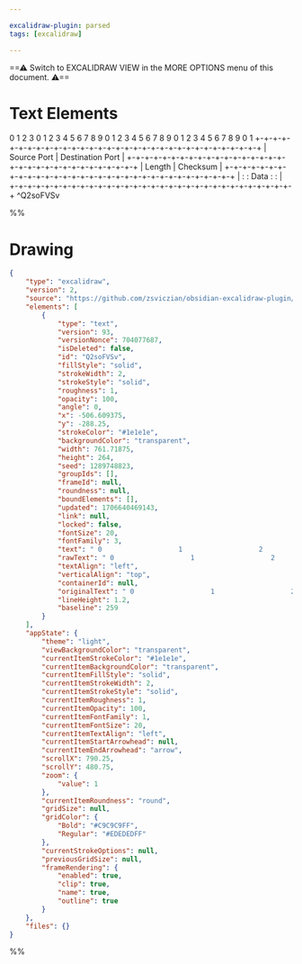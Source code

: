 ```yaml
---

excalidraw-plugin: parsed
tags: [excalidraw]

---
```

==⚠  Switch to EXCALIDRAW VIEW in the MORE OPTIONS menu of this document. ⚠==


# Text Elements
 0                   1                   2                   3
 0 1 2 3 4 5 6 7 8 9 0 1 2 3 4 5 6 7 8 9 0 1 2 3 4 5 6 7 8 9 0 1
+-+-+-+-+-+-+-+-+-+-+-+-+-+-+-+-+-+-+-+-+-+-+-+-+-+-+-+-+-+-+-+-+
|          Source Port          |       Destination Port        |
+-+-+-+-+-+-+-+-+-+-+-+-+-+-+-+-+-+-+-+-+-+-+-+-+-+-+-+-+-+-+-+-+
|             Length            |           Checksum            |
+-+-+-+-+-+-+-+-+-+-+-+-+-+-+-+-+-+-+-+-+-+-+-+-+-+-+-+-+-+-+-+-+
|                                                               :
:                             Data                              :
:                                                               |
+-+-+-+-+-+-+-+-+-+-+-+-+-+-+-+-+-+-+-+-+-+-+-+-+-+-+-+-+-+-+-+-+ ^Q2soFVSv

%%
# Drawing
```json
{
	"type": "excalidraw",
	"version": 2,
	"source": "https://github.com/zsviczian/obsidian-excalidraw-plugin/releases/tag/2.0.2",
	"elements": [
		{
			"type": "text",
			"version": 93,
			"versionNonce": 704077687,
			"isDeleted": false,
			"id": "Q2soFVSv",
			"fillStyle": "solid",
			"strokeWidth": 2,
			"strokeStyle": "solid",
			"roughness": 1,
			"opacity": 100,
			"angle": 0,
			"x": -506.609375,
			"y": -288.25,
			"strokeColor": "#1e1e1e",
			"backgroundColor": "transparent",
			"width": 761.71875,
			"height": 264,
			"seed": 1289748823,
			"groupIds": [],
			"frameId": null,
			"roundness": null,
			"boundElements": [],
			"updated": 1706640469143,
			"link": null,
			"locked": false,
			"fontSize": 20,
			"fontFamily": 3,
			"text": " 0                   1                   2                   3\n 0 1 2 3 4 5 6 7 8 9 0 1 2 3 4 5 6 7 8 9 0 1 2 3 4 5 6 7 8 9 0 1\n+-+-+-+-+-+-+-+-+-+-+-+-+-+-+-+-+-+-+-+-+-+-+-+-+-+-+-+-+-+-+-+-+\n|          Source Port          |       Destination Port        |\n+-+-+-+-+-+-+-+-+-+-+-+-+-+-+-+-+-+-+-+-+-+-+-+-+-+-+-+-+-+-+-+-+\n|             Length            |           Checksum            |\n+-+-+-+-+-+-+-+-+-+-+-+-+-+-+-+-+-+-+-+-+-+-+-+-+-+-+-+-+-+-+-+-+\n|                                                               :\n:                             Data                              :\n:                                                               |\n+-+-+-+-+-+-+-+-+-+-+-+-+-+-+-+-+-+-+-+-+-+-+-+-+-+-+-+-+-+-+-+-+",
			"rawText": " 0                   1                   2                   3\n 0 1 2 3 4 5 6 7 8 9 0 1 2 3 4 5 6 7 8 9 0 1 2 3 4 5 6 7 8 9 0 1\n+-+-+-+-+-+-+-+-+-+-+-+-+-+-+-+-+-+-+-+-+-+-+-+-+-+-+-+-+-+-+-+-+\n|          Source Port          |       Destination Port        |\n+-+-+-+-+-+-+-+-+-+-+-+-+-+-+-+-+-+-+-+-+-+-+-+-+-+-+-+-+-+-+-+-+\n|             Length            |           Checksum            |\n+-+-+-+-+-+-+-+-+-+-+-+-+-+-+-+-+-+-+-+-+-+-+-+-+-+-+-+-+-+-+-+-+\n|                                                               :\n:                             Data                              :\n:                                                               |\n+-+-+-+-+-+-+-+-+-+-+-+-+-+-+-+-+-+-+-+-+-+-+-+-+-+-+-+-+-+-+-+-+",
			"textAlign": "left",
			"verticalAlign": "top",
			"containerId": null,
			"originalText": " 0                   1                   2                   3\n 0 1 2 3 4 5 6 7 8 9 0 1 2 3 4 5 6 7 8 9 0 1 2 3 4 5 6 7 8 9 0 1\n+-+-+-+-+-+-+-+-+-+-+-+-+-+-+-+-+-+-+-+-+-+-+-+-+-+-+-+-+-+-+-+-+\n|          Source Port          |       Destination Port        |\n+-+-+-+-+-+-+-+-+-+-+-+-+-+-+-+-+-+-+-+-+-+-+-+-+-+-+-+-+-+-+-+-+\n|             Length            |           Checksum            |\n+-+-+-+-+-+-+-+-+-+-+-+-+-+-+-+-+-+-+-+-+-+-+-+-+-+-+-+-+-+-+-+-+\n|                                                               :\n:                             Data                              :\n:                                                               |\n+-+-+-+-+-+-+-+-+-+-+-+-+-+-+-+-+-+-+-+-+-+-+-+-+-+-+-+-+-+-+-+-+",
			"lineHeight": 1.2,
			"baseline": 259
		}
	],
	"appState": {
		"theme": "light",
		"viewBackgroundColor": "transparent",
		"currentItemStrokeColor": "#1e1e1e",
		"currentItemBackgroundColor": "transparent",
		"currentItemFillStyle": "solid",
		"currentItemStrokeWidth": 2,
		"currentItemStrokeStyle": "solid",
		"currentItemRoughness": 1,
		"currentItemOpacity": 100,
		"currentItemFontFamily": 1,
		"currentItemFontSize": 20,
		"currentItemTextAlign": "left",
		"currentItemStartArrowhead": null,
		"currentItemEndArrowhead": "arrow",
		"scrollX": 790.25,
		"scrollY": 480.75,
		"zoom": {
			"value": 1
		},
		"currentItemRoundness": "round",
		"gridSize": null,
		"gridColor": {
			"Bold": "#C9C9C9FF",
			"Regular": "#EDEDEDFF"
		},
		"currentStrokeOptions": null,
		"previousGridSize": null,
		"frameRendering": {
			"enabled": true,
			"clip": true,
			"name": true,
			"outline": true
		}
	},
	"files": {}
}
```
%%
